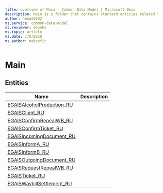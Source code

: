```yaml
---
title: overview of Main - Common Data Model | Microsoft Docs
description: Main is a folder that contains standard entities related to the Common Data Model.
author: nenad1002
ms.service: common-data-model
ms.reviewer: deonhe
ms.topic: article
ms.date: 7/8/2020
ms.author: nebanfic
---
```


# Main


## Entities

|Name|Description|
|---|---|
|[EGAISAlcoholProduction_RU](EGAISAlcoholProduction_RU.md)||
|[EGAISClient_RU](EGAISClient_RU.md)||
|[EGAISConfirmRepealWB_RU](EGAISConfirmRepealWB_RU.md)||
|[EGAISConfirmTicket_RU](EGAISConfirmTicket_RU.md)||
|[EGAISIncomingDocument_RU](EGAISIncomingDocument_RU.md)||
|[EGAISInformA_RU](EGAISInformA_RU.md)||
|[EGAISInformB_RU](EGAISInformB_RU.md)||
|[EGAISOutgoingDocument_RU](EGAISOutgoingDocument_RU.md)||
|[EGAISRequestRepealWB_RU](EGAISRequestRepealWB_RU.md)||
|[EGAISTicket_RU](EGAISTicket_RU.md)||
|[EGAISWaybillSettlement_RU](EGAISWaybillSettlement_RU.md)||
